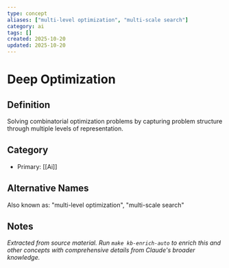 ```yaml
---
type: concept
aliases: ["multi-level optimization", "multi-scale search"]
category: ai
tags: []
created: 2025-10-20
updated: 2025-10-20
---
```


# Deep Optimization

## Definition

Solving combinatorial optimization problems by capturing problem structure through multiple levels of representation.

## Category

- Primary: [[Ai]]

## Alternative Names

Also known as: "multi-level optimization", "multi-scale search"

## Notes

*Extracted from source material. Run `make kb-enrich-auto` to enrich this and other concepts with comprehensive details from Claude's broader knowledge.*
